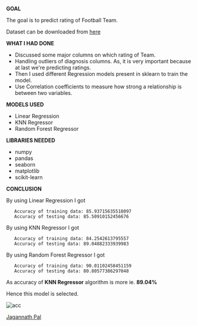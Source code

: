 **GOAL**

The goal is to predict rating of Football Team.

Dataset can be downloaded from [here](https://www.kaggle.com/varpit94/football-teams-rankings-stats)

**WHAT I HAD DONE**
- Discussed some major columns on which rating of Team.
- Handling outliers of diagnosis columns. As, it is very important because at last we're predicting ratings.
- Then I used different Regression models present in sklearn to train the model.
- Use Correlation coefficients to measure how strong a relationship is between two variables.

**MODELS USED**
-  Linear Regression
-  KNN Regressor
-  Random Forest Regressor

**LIBRARIES NEEDED**
- numpy
- pandas
- seaborn
- matplotlib
- scikit-learn

**CONCLUSION**

By using Linear Regression I got 
 ```
    Accuracy of training data: 85.93715635518097
    Accuracy of testing data: 85.50910152456676
 ``` 

By using KNN Regressor I got 
 ```
    Accuracy of training data: 84.2542613795557
    Accuracy of testing data: 89.04882333939983
 ``` 

 By using Random Forest Regressor I got 
 ```
    Accuracy of training data: 90.01102458451159
    Accuracy of testing data: 80.80577386297048
 ``` 


As accuracy of **KNN Regressor** algorithm is more ie. **89.04%**

Hence this model is selected.


<img align="center" alt="acc"  src="https://github.com/Jagannath8/ML-ProjectKart/blob/football/Football%20Team%20Rating%20Prediction/Images/acc.png" />


<a href="https://github.com/Jagannath8">Jagannath Pal</a>
